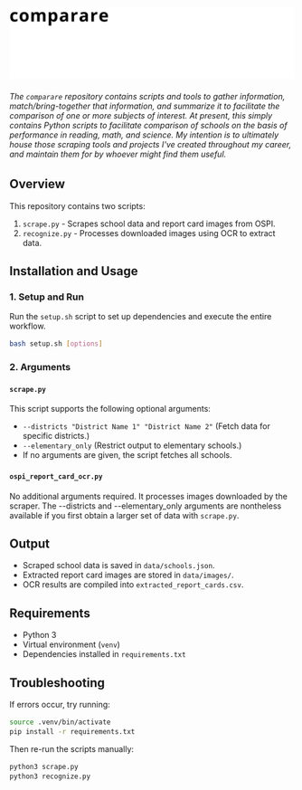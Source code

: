 ![Project BRand](https://raw.githubusercontent.com/josephmienko/ospi_report_card_scrape/refs/heads/main/comparare.svg)


###### The `comparare` repository contains scripts and tools to gather information, match/bring-together that information, and summarize it to facilitate the comparison of one or more subjects of interest. At present, this simply contains Python scripts to facilitate comparison of schools on the basis of performance in reading, math, and science. My intention is to ultimately house those scraping tools and projects I've created throughout my career, and maintain them for by whoever might find them useful.  

## Overview
This repository contains two scripts:
1. `scrape.py` - Scrapes school data and report card images from OSPI.
2. `recognize.py` - Processes downloaded images using OCR to extract data.

## Installation and Usage

### 1. Setup and Run
Run the `setup.sh` script to set up dependencies and execute the entire workflow.

```bash
bash setup.sh [options]
```

### 2. Arguments
#### `scrape.py`
This script supports the following optional arguments:
- `--districts "District Name 1" "District Name 2"` (Fetch data for specific districts.)
- `--elementary_only` (Restrict output to elementary schools.)
- If no arguments are given, the script fetches all schools.

#### `ospi_report_card_ocr.py`
No additional arguments required. It processes images downloaded by the scraper. The --districts and --elementary_only arguments are nontheless available if you first obtain a larger set of data with `scrape.py`.

## Output
- Scraped school data is saved in `data/schools.json`.
- Extracted report card images are stored in `data/images/`.
- OCR results are compiled into `extracted_report_cards.csv`.

## Requirements
- Python 3
- Virtual environment (`venv`)
- Dependencies installed in `requirements.txt`

## Troubleshooting
If errors occur, try running:
```bash
source .venv/bin/activate
pip install -r requirements.txt
```

Then re-run the scripts manually:
```bash
python3 scrape.py
python3 recognize.py
```
